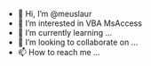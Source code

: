 - 👋 Hi, I’m @meuslaur
- 👀 I’m interested in VBA MsAccess
- 🌱 I’m currently learning ...
- 💞️ I’m looking to collaborate on ...
- 📫 How to reach me ...

<!---
meuslaur/meuslaur is a ✨ special ✨ repository because its `README.md` (this file) appears on your GitHub profile.
You can click the Preview link to take a look at your changes.
--->
